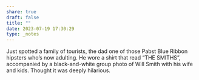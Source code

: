 ```yaml
---
share: true
draft: false
title: ""
date: 2023-07-19 17:30:29
type: _notes
---
```


Just spotted a family of tourists, the dad one of those Pabst Blue Ribbon hipsters who’s now adulting. He wore a shirt that read “THE SMITHS”, accompanied by a black-and-white group photo of Will Smith with his wife and kids. Thought it was deeply hilarious. 
